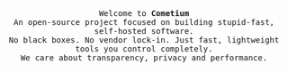 <p align="center">
  <samp>
  Welcome to <b>Cometium</b><br>
  An open-source project focused on building stupid-fast, self-hosted software.<br>
  No black boxes. No vendor lock-in. Just fast, lightweight tools you control completely.<br>
  We care about transparency, privacy and performance.
  <br>
  </samp><br>
</p>
